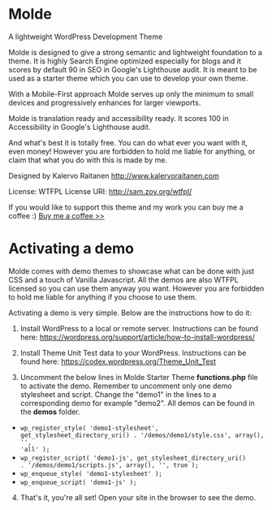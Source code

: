 # Molde
A lightweight WordPress Development Theme

Molde is designed to give a strong semantic and lightweight foundation to a theme.
It is highly Search Engine optimized especially for blogs and it scores by default 90 in SEO in Google's Lighthouse audit.
It is meant to be used as a starter theme which you can use to develop your own theme.

With a Mobile-First approach Molde serves up only the minimum to small devices and progressively enhances for larger viewports.

Molde is translation ready and accessibility ready. It scores 100 in Accessibility in Google's Lighthouse audit.

And what's best it is totally free. You can do what ever you want with it, even money! However you are forbidden to hold me liable for anything, or claim that what you do with this is made by me.

Designed by Kalervo Raitanen
http://www.kalervoraitanen.com

License: WTFPL
License URI: http://sam.zoy.org/wtfpl/

If you would like to support this theme and my work you can buy me a coffee :) <a href="https://www.buymeacoffee.com/kalervoraitanen" target="_blank">Buy me a coffee >></a>

# Activating a demo
Molde comes with demo themes to showcase what can be done with just CSS and a touch of Vanilla Javascript. All the demos are also WTFPL licensed so you can use them anyway you want. However you are forbidden to hold me liable for anything if you choose to use them.

Activating a demo is very simple. Below are the instructions how to do it:

1. Install WordPress to a local or remote server. Instructions can be found here: https://wordpress.org/support/article/how-to-install-wordpress/

2. Install Theme Unit Test data to your WordPress. Instructions can be found here: https://codex.wordpress.org/Theme_Unit_Test

3. Uncomment the below lines in Molde Starter Theme <strong>functions.php</strong> file to activate the demo. Remember to uncomment only one demo stylesheet and script. Change the "demo1" in the lines to a corresponding demo for example "demo2". All demos can be found in the <strong>demos</strong> folder.
- <code>wp_register_style( 'demo1-stylesheet', get_stylesheet_directory_uri() . '/demos/demo1/style.css', array(), '', 'all' );</code>
- <code>wp_register_script( 'demo1-js', get_stylesheet_directory_uri() . '/demos/demo1/scripts.js', array(), '', true );</code>
- <code>wp_enqueue_style( 'demo1-stylesheet' );</code>
- <code>wp_enqueue_script( 'demo1-js' );</code>

4. That's it, you're all set! Open your site in the browser to see the demo.
